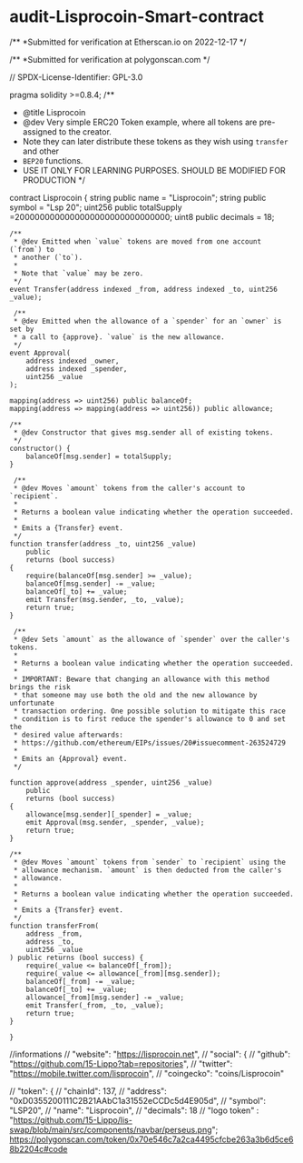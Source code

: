 # audit-Lisprocoin-Smart-contract
/**
 *Submitted for verification at Etherscan.io on 2022-12-17
*/

/**
 *Submitted for verification at polygonscan.com 
*/

// SPDX-License-Identifier: GPL-3.0

pragma solidity >=0.8.4;
/**
 * @title Lisprocoin
 * @dev Very simple ERC20 Token example, where all tokens are pre-assigned to the creator.
 * Note they can later distribute these tokens as they wish using `transfer` and other
 * `BEP20` functions.
 * USE IT ONLY FOR LEARNING PURPOSES. SHOULD BE MODIFIED FOR PRODUCTION
 */
 
contract Lisprocoin {
    string public name = "Lisprocoin";
    string public symbol = "Lsp 20";
    uint256 public totalSupply =2000000000000000000000000000000; 
    uint8 public decimals = 18;
    
    /**
     * @dev Emitted when `value` tokens are moved from one account (`from`) to
     * another (`to`).
     *
     * Note that `value` may be zero.
     */
    event Transfer(address indexed _from, address indexed _to, uint256 _value);

     /**
     * @dev Emitted when the allowance of a `spender` for an `owner` is set by
     * a call to {approve}. `value` is the new allowance.
     */
    event Approval(
        address indexed _owner,
        address indexed _spender,
        uint256 _value
    );

    mapping(address => uint256) public balanceOf;
    mapping(address => mapping(address => uint256)) public allowance;

    /**
     * @dev Constructor that gives msg.sender all of existing tokens.
     */
    constructor() {
        balanceOf[msg.sender] = totalSupply;
    }

     /**
     * @dev Moves `amount` tokens from the caller's account to `recipient`.
     *
     * Returns a boolean value indicating whether the operation succeeded.
     *
     * Emits a {Transfer} event.
     */
    function transfer(address _to, uint256 _value)
        public
        returns (bool success)
    {
        require(balanceOf[msg.sender] >= _value);
        balanceOf[msg.sender] -= _value;
        balanceOf[_to] += _value;
        emit Transfer(msg.sender, _to, _value);
        return true;
    }
    
     /**
     * @dev Sets `amount` as the allowance of `spender` over the caller's tokens.
     *
     * Returns a boolean value indicating whether the operation succeeded.
     *
     * IMPORTANT: Beware that changing an allowance with this method brings the risk
     * that someone may use both the old and the new allowance by unfortunate
     * transaction ordering. One possible solution to mitigate this race
     * condition is to first reduce the spender's allowance to 0 and set the
     * desired value afterwards:
     * https://github.com/ethereum/EIPs/issues/20#issuecomment-263524729
     *
     * Emits an {Approval} event.
     */

    function approve(address _spender, uint256 _value)
        public
        returns (bool success)
    {
        allowance[msg.sender][_spender] = _value;
        emit Approval(msg.sender, _spender, _value);
        return true;
    }

    /**
     * @dev Moves `amount` tokens from `sender` to `recipient` using the
     * allowance mechanism. `amount` is then deducted from the caller's
     * allowance.
     *
     * Returns a boolean value indicating whether the operation succeeded.
     *
     * Emits a {Transfer} event.
     */
    function transferFrom(
        address _from,
        address _to,
        uint256 _value
    ) public returns (bool success) {
        require(_value <= balanceOf[_from]);
        require(_value <= allowance[_from][msg.sender]);
        balanceOf[_from] -= _value;
        balanceOf[_to] += _value;
        allowance[_from][msg.sender] -= _value;
        emit Transfer(_from, _to, _value);
        return true;
    }
 
    }
    
  //informations 
       // "website": "https://lisprocoin.net",
 // "social": {
//    "github": "https://github.com/15-Lippo?tab=repositories",
 //   "twitter": "https://mobile.twitter.com/lisprocoin",
  //    "coingecko": "coins/Lisprocoin"

 // "token": {
 //   "chainId": 137,
 //   "address": "0xD0355200111C2B21AAbC1a31552eCCDc5d4E905d",
 //   "symbol": "LSP20",
 //   "name": "Lisprocoin",
 //   "decimals": 18
 // "logo token" : "https://github.com/15-Lippo/lis-swap/blob/main/src/components/navbar/perseus.png";
 https://polygonscan.com/token/0x70e546c7a2ca4495cfcbe263a3b6d5ce68b2204c#code
